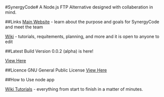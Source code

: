#SynergyCode#
A Node.js FTP Alternative designed with collaberation in mind.

##Links
[Main Website](http://www.synergycode.org/) - learn about the purpose and goals for SynergyCode and meet the team

[Wiki](http://www.wiki.synergycode.org/) - tutorials, requitements, planning, and more and it is open to anyone to edit


##Latest Build
Version 0.0.2 (alpha) is here!

[View Here](https://github.com/CodeBoxJS/SynergyCode/releases/tag/v0.0.2)


##Licence
GNU General Public License
[View Here](https://github.com/CodeBoxJS/SynergyCode/blob/master/LICENSE)

##How to Use
	node app
	
[Wiki Tutorials](http://www.wiki.synergycode.org/index.php?title=Tutorials) - everything from start to finish in a matter of minutes.
